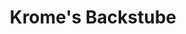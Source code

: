 ---
title: "Krome's Backstube"
url: /hoexter/kromes-backstube-schlesische-strasse/
shop: Bäckerei
---